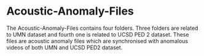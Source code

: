 # Acoustic-Anomaly-Files
The Acoustic-Anomaly-Files contains four folders. Three folders are related to UMN dataset and fourth one is related to UCSD PED 2 dataset. These files are acoustic anomaly files which are synchronised with anomalous videos of both UMN and UCSD PED2 dataset.
